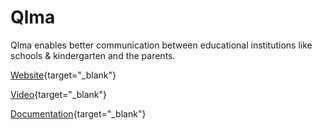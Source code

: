 # Qlma

Qlma enables better communication between educational institutions like schools & kindergarten and the parents.


[Website](https://www.qlma.fi/){target="_blank"}

[Video](https://vimeo.com/428502133){target="_blank"}

[Documentation](https://www.qlma.fi/app/){target="_blank"}
